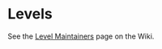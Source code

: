 # Levels

See the [Level Maintainers](https://github.com/pathwar/pathwar/wiki/Level-Maintainers) page on the Wiki.
